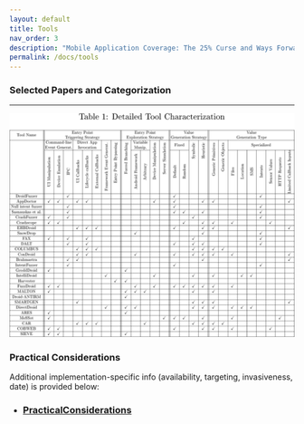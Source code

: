 ```yaml
---
layout: default
title: Tools
nav_order: 3
description: "Mobile Application Coverage: The 25% Curse and Ways Forward"
permalink: /docs/tools
---
```


### Selected Papers and Categorization

---

![Tools](../assets/images/tools.png)

### Practical Considerations

Additional implementation-specific info (availability, targeting, invasiveness, date) is provided below:


* ### [PracticalConsiderations](../assets/data/ToolExtraInfo.xlsx)